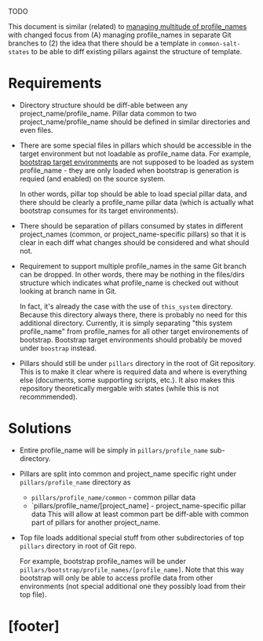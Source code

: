 TODO

This document is similar (related) to [managing multitude of profile_names][1]
with changed focus from (A) managing profile_names in separate Git branches to
(2) the idea that there should be a template in `common-salt-states` to
be able to diff existing pillars against the structure of template.

# Requirements #

*   Directory structure should be diff-able between any project_name/profile_name.
    Pillar data common to two project_name/profile_name should be defined in similar
    directories and even files.

*   There are some special files in pillars which should be accessible
    in the target environment but not loadable as profile_name data.
    For example, [bootstrap target environments][2] are not supposed to be
    loaded as system profile_name - they are only loaded when bootstrap is
    generation is requied (and enabled) on the source system.

    In other words, pillar top should be able to load special pillar
    data, and there should be clearly a profile_name pillar data (which is
    actually what bootstrap consumes for its target environments).

*   There should be separation of pillars consumed by states
    in different project_names (common, or project_name-specific pillars) so
    that it is clear in each diff what changes should be considered
    and what should not.

*   Requirement to support multiple profile_names in the same Git branch
    can be dropped. In other words, there may be nothing in the
    files/dirs structure which indicates what profile_name is checked out
    without looking at branch name in Git.

    In fact, it's already the case with the use of `this_system`
    directory. Because this directory always there, there is probably
    no need for this additional directory. Currently, it is simply
    separating "this system profile_name" from profile_names for all other
    target environements of bootstrap. Bootstrap target environments
    should probably be moved under `boostrap` instead.

*   Pillars should still be under `pillars` directory in the root of
    Git repository. This is to make it clear where is required data
    and where is everything else (documents, some supporting scripts, etc.).
    It also makes this repository theoretically mergable with states
    (while this is not recommmended).

# Solutions #

*   Entire profile_name will be simply in `pillars/profile_name` sub-directory.

*   Pillars are split into common and project_name specific right under
    `pillars/profile_name` directory as
    *   `pillars/profile_name/common` - common pillar data
    *   `pillars/profile_name/[project_name] - project_name-specific pillar data
    This will allow at least common part be diff-able with common
    part of pillars for another project_name.

*   Top file loads additional special stuff from other subdirectories
    of top `pillars` directory in root of Git repo.

    For example, bootstrap profile_names will be under
    `pillars/bootstrap/profile_names/[profile_name]`.
    Note that this way bootstrap will only be able to access profile
    data from other environments (not special additional one they
    possibly load from their top file).

# [footer] #

[1]: /docs/todo/managing_multitude_of_profile_names.md
[2]: /docs/bootstrap/readme.md


